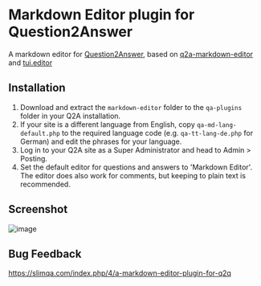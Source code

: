 # Markdown Editor plugin for Question2Answer

A markdown editor for [Question2Answer](http://www.question2answer.org), based on [q2a-markdown-editor](https://github.com/svivian/q2a-markdown-editor) and [tui.editor](https://github.com/nhnent/tui.editor)

## Installation

1. Download and extract the `markdown-editor` folder to the `qa-plugins` folder in your Q2A installation.
2. If your site is a different language from English, copy `qa-md-lang-default.php` to the required language code (e.g. `qa-tt-lang-de.php` for German) and edit the phrases for your language.
3. Log in to your Q2A site as a Super Administrator and head to Admin > Posting.
4. Set the default editor for questions and answers to 'Markdown Editor'. The editor does also work for comments, but keeping to plain text is recommended.

## Screenshot
![image](https://github.com/awei922/markdown-editor-for-q2a/blob/master/screenshot.png)

## Bug Feedback
https://slimqa.com/index.php/4/a-markdown-editor-plugin-for-q2q

